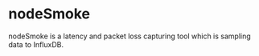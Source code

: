 # nodeSmoke
nodeSmoke is a latency and packet loss capturing tool which is sampling data to InfluxDB.
